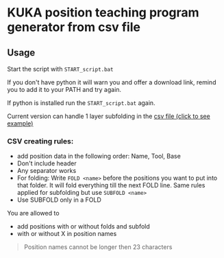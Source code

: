# KUKA position teaching program generator from csv file

## Usage

Start the script with `START_script.bat`

If you don't have python it will warn you and offer a download link, remind you to add it to your PATH and try again.

If python is installed run the `START_script.bat` again.

Current version can handle 1 layer subfolding in the [csv file (click to see example)](https://github.com/zserub/TeachPos-Generator/blob/main/pos.csv)

### CSV creating rules:
- add position data in the following order: Name, Tool, Base
- Don't include header
- Any separator works
- For folding: Write `FOLD <name>` before the positions you want to put into that folder. It will fold everything till the next FOLD line. Same rules applied for subfolding but use `SUBFOLD <name>`
- Use SUBFOLD only in a FOLD

You are allowed to
- add positions with or without folds and subfold
- with or without X in position names
  
> Position names cannot be longer then 23 characters